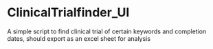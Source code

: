 # ClinicalTrialfinder_UI
A simple script to find clinical trial of certain keywords and completion dates, should export as an excel sheet for analysis
